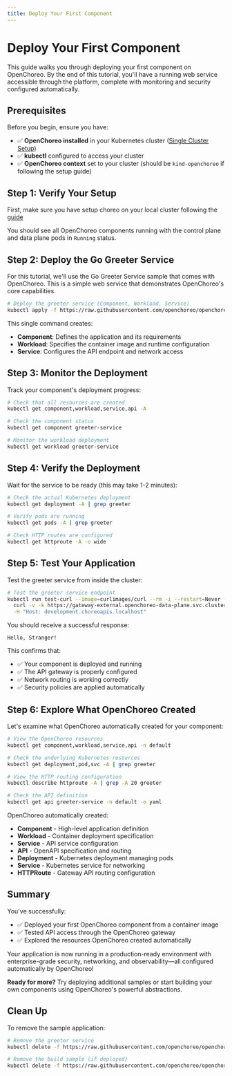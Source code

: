 ```yaml
---
title: Deploy Your First Component
---
```


# Deploy Your First Component

This guide walks you through deploying your first component on OpenChoreo. By the end of this tutorial, you'll have a running web service accessible through the platform, complete with monitoring and security configured automatically.

## Prerequisites

Before you begin, ensure you have:

- ✅ **OpenChoreo installed** in your Kubernetes cluster ([Single Cluster Setup](/docs/getting-started/single-cluster/))
- ✅ **kubectl** configured to access your cluster
- ✅ **OpenChoreo context** set to your cluster (should be `kind-openchoreo` if following the setup guide)

## Step 1: Verify Your Setup

First, make sure you have setup choreo on your local cluster following the [guide](/docs/getting-started/single-cluster)

You should see all OpenChoreo components running with the control plane and data plane pods in `Running` status.

## Step 2: Deploy the Go Greeter Service

For this tutorial, we'll use the Go Greeter Service sample that comes with OpenChoreo. This is a simple web service that demonstrates OpenChoreo's core capabilities.

```bash
# Deploy the greeter service (Component, Workload, Service)
kubectl apply -f https://raw.githubusercontent.com/openchoreo/openchoreo/main/samples/from-image/go-greeter-service/greeter-service.yaml
```

This single command creates:
- **Component**: Defines the application and its requirements
- **Workload**: Specifies the container image and runtime configuration  
- **Service**: Configures the API endpoint and network access

## Step 3: Monitor the Deployment

Track your component's deployment progress:

```bash
# Check that all resources are created
kubectl get component,workload,service,api -A

# Check the component status
kubectl get component greeter-service 

# Monitor the workload deployment
kubectl get workload greeter-service 
```

## Step 4: Verify the Deployment

Wait for the service to be ready (this may take 1-2 minutes):

```bash
# Check the actual Kubernetes deployment
kubectl get deployment -A | grep greeter

# Verify pods are running
kubectl get pods -A | grep greeter

# Check HTTP routes are configured
kubectl get httproute -A -o wide
```

## Step 5: Test Your Application

Test the greeter service from inside the cluster:

```bash
# Test the greeter service endpoint
kubectl run test-curl --image=curlimages/curl --rm -i --restart=Never -- \
  curl -v -k https://gateway-external.openchoreo-data-plane.svc.cluster.local/default/greeter-service/greeter/greet \
  -H "Host: development.choreoapis.localhost"
```

You should receive a successful response:
```text
Hello, Stranger!
```

This confirms that:
- ✅ Your component is deployed and running
- ✅ The API gateway is properly configured
- ✅ Network routing is working correctly
- ✅ Security policies are applied automatically

## Step 6: Explore What OpenChoreo Created

Let's examine what OpenChoreo automatically created for your component:

```bash
# View the OpenChoreo resources
kubectl get component,workload,service,api -n default

# Check the underlying Kubernetes resources
kubectl get deployment,pod,svc -A | grep greeter

# View the HTTP routing configuration
kubectl describe httproute -A | grep -A 20 greeter

# Check the API definition
kubectl get api greeter-service -n default -o yaml
```

OpenChoreo automatically created:
- **Component** - High-level application definition
- **Workload** - Container deployment specification  
- **Service** - API service configuration
- **API** - OpenAPI specification and routing
- **Deployment** - Kubernetes deployment managing pods
- **Service** - Kubernetes service for networking
- **HTTPRoute** - Gateway API routing configuration

## Summary

You've successfully:
- ✅ Deployed your first OpenChoreo component from a container image
- ✅ Tested API access through the OpenChoreo gateway
- ✅ Explored the resources OpenChoreo created automatically

Your application is now running in a production-ready environment with enterprise-grade security, networking, and observability—all configured automatically by OpenChoreo!

**Ready for more?** Try deploying additional samples or start building your own components using OpenChoreo's powerful abstractions.

## Clean Up

To remove the sample application:

```bash
# Remove the greeter service
kubectl delete -f https://raw.githubusercontent.com/openchoreo/openchoreo/main/samples/from-image/go-greeter-service/greeter-service.yaml

# Remove the build sample (if deployed)
kubectl delete -f https://raw.githubusercontent.com/openchoreo/openchoreo/main/samples/from-source/services/go-google-buildpack-reading-list/reading-list-service.yaml
```

